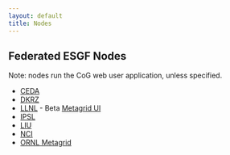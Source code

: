 ```yaml
---
layout: default
title: Nodes
---
```


## Federated ESGF Nodes

Note: nodes run the CoG web user application, unless specified.

* [CEDA](https://esgf-index1.ceda.ac.uk)
* [DKRZ](https://esgf-data.dkrz.de)
* [LLNL](https://esgf-node.llnl.gov) - Beta [Metagrid UI](https://aims2.llnl.gov/)
* [IPSL](https://esgf-node.ipsl.upmc.fr)
* [LIU](https://esg-dn1.nsc.liu.se)
* [NCI](https://esgf.nci.org.au)
* [ORNL Metagrid](https://esgf-node.ornl.gov)